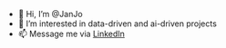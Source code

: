 - 👋 Hi, I’m @JanJo
- 👀 I’m interested in data-driven and ai-driven projects
- 📫 Message me via [LinkedIn](https://www.linkedin.com/in/jan-joosten/)

<!---
Smuts94/Smuts94 is a ✨ special ✨ repository because its `README.md` (this file) appears on your GitHub profile.
You can click the Preview link to take a look at your changes.
--->
